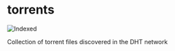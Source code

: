 torrents 
========
![Indexed](https://img.shields.io/badge/indexed-28987-blue)

Collection of torrent files discovered in the DHT network
